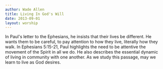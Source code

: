 ```yaml
--- 
author: Wade Allen 
title: Living In God's Will 
date: 2013-09-01 
layout: worship 
---
```


In Paul's letter to the Ephesians, he insists that their lives be different. He wants them to be careful, to pay attention to how they live, literally how they walk. In Ephesians 5:15-21, Paul highlights the need to be attentive the movement of the Spirit in all we do. He also describes the essential dynamic of living in community with one another. As we study this passage, may we learn to live as God desires.
